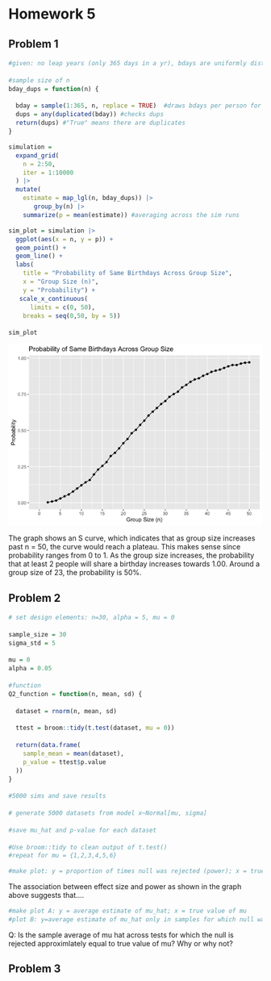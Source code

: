 Homework 5
================

## Problem 1

``` r
#given: no leap years (only 365 days in a yr), bdays are uniformly distributed over the year. 

#sample size of n
bday_dups = function(n) {
  
  bday = sample(1:365, n, replace = TRUE)  #draws bdays per person for size n
  dups = any(duplicated(bday)) #checks dups
  return(dups) #"True" means there are duplicates
}
```

``` r
simulation = 
  expand_grid(
    n = 2:50,
    iter = 1:10000
  ) |>
  mutate(
    estimate = map_lgl(n, bday_dups)) |>
       group_by(n) |> 
    summarize(p = mean(estimate)) #averaging across the sim runs
```

``` r
sim_plot = simulation |> 
  ggplot(aes(x = n, y = p)) + 
  geom_point() + 
  geom_line() +
  labs(
    title = "Probability of Same Birthdays Across Group Size",
    x = "Group Size (n)", 
    y = "Probability") +
   scale_x_continuous(
      limits = c(0, 50),
    breaks = seq(0,50, by = 5))

sim_plot
```

![](p8105_hw5_sjt2164_files/figure-gfm/sim%20plot-1.png)<!-- -->

The graph shows an S curve, which indicates that as group size increases
past n = 50, the curve would reach a plateau. This makes sense since
probability ranges from 0 to 1. As the group size increases, the
probability that at least 2 people will share a birthday increases
towards 1.00. Around a group size of 23, the probability is 50%.

## Problem 2

``` r
# set design elements: n=30, alpha = 5, mu = 0

sample_size = 30
sigma_std = 5

mu = 0
alpha = 0.05

#function
Q2_function = function(n, mean, sd) {
  
  dataset = rnorm(n, mean, sd)
  
  ttest = broom::tidy(t.test(dataset, mu = 0)) 
  
  return(data.frame(
    sample_mean = mean(dataset),
    p_value = ttest$p.value
  ))
}

#5000 sims and save results

# generate 5000 datasets from model x~Normal[mu, sigma]

#save mu_hat and p-value for each dataset

#Use broom::tidy to clean output of t.test()
#repeat for mu = {1,2,3,4,5,6}
```

``` r
#make plot: y = proportion of times null was rejected (power); x = true value of mu
```

The association between effect size and power as shown in the graph
above suggests that….

``` r
#make plot A: y = average estimate of mu_hat; x = true value of mu
#plot B: y=average estimate of mu_hat only in samples for which null was rejected; x = true value of mu 
```

Q: Is the sample average of mu hat across tests for which the null is
rejected approximlately equal to true value of mu? Why or why not?

## Problem 3
